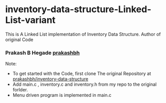 # inventory-data-structure-Linked-List-variant

This is A Linked List implementation of Inventory Data Structure.
Author of original Code 
### Prakash B Hegade [prakashbh](https://github.com/prakashbh "Prakash B Hegade Github Profile")

Note: 
* To get started with the Code, first clone The original Repository at [prakashbh/inventory-data-structure](https://github.com/prakashbh/inventory-data-structure "Inventory Data Structure")
* Add main.c , inventory.c and inventory.h from my repo to the original forlder.
* Menu driven program is implemented in main.c

